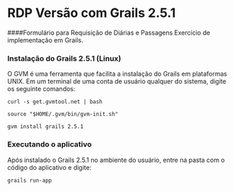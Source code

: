 # RDP Versão com Grails 2.5.1
####Formulário para Requisição de Diárias e Passagens
Exercício de implementação em Grails.


### Instalação do Grails 2.5.1 (Linux)

O GVM é uma ferramenta que facilita a instalação do Grails em plataformas UNIX.
Em um terminal de uma conta de usuário qualquer do sistema, digite os seguinte comandos:


`curl -s get.gvmtool.net | bash`

`source "$HOME/.gvm/bin/gvm-init.sh"`

`gvm install grails 2.5.1`

### Executando o aplicativo

Após instalado o Grails 2.5.1 no ambiente do usuário, entre na pasta com o código do aplicativo e digite:

`grails run-app`
